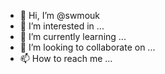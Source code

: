 - 👋 Hi, I’m @swmouk
- 👀 I’m interested in ...
- 🌱 I’m currently learning ...
- 💞️ I’m looking to collaborate on ...
- 📫 How to reach me ...

<!---
swmouk/swmouk is a ✨ special ✨ repository because its `README.md` (this file) appears on your GitHub profile.
You can click the Preview link to take a look at your changes.
--->
